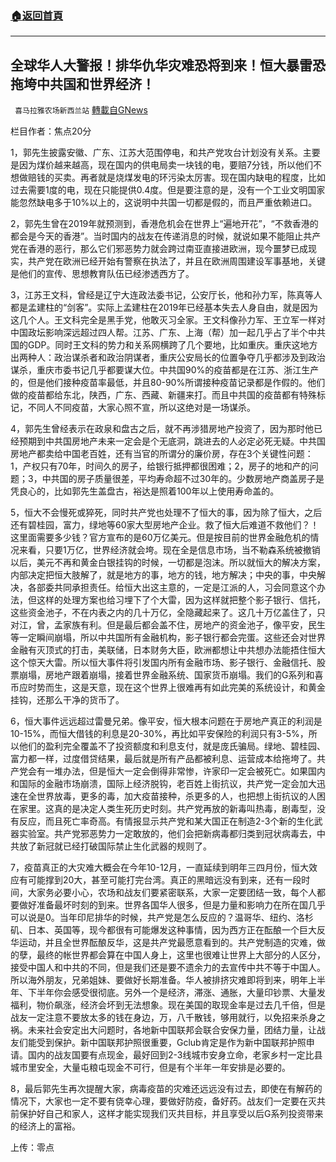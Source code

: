###  [:house:返回首頁](https://github.com/ourhimalayas/txt)
---


## 全球华人大警报！排华仇华灾难恐将到来！恒大暴雷恐拖垮中共国和世界经济！
` 喜马拉雅农场新西兰站` [轉載自GNews](https://gnews.org/zh-hans/1556011/)

栏目作者：焦点20分

1，郭先生披露安徽、⼴东、江苏⼤范围停电，和共产党攻台计划没有关系。主要是因为煤价越来越⾼，现在国内的供电局卖⼀块钱的电，要赔7分钱，所以他们不想做赔钱的买卖。再者就是烧煤发电的环污染太厉害。现在国内缺电的程度，比如过去需要1度的电，现在只能提供0.4度。但是要注意的是，没有一个工业文明国家能忽然缺电多于10%以上的，这说明中共国⼀切都是假的，而且严重依赖进口。

2，郭先生曾在2019年就预测到，香港危机会在世界上“遍地开花”，“不救⾹港的都会是今天的⾹港”。当时国内的战友在传递消息的时候，就说如果不能阻止共产党在香港的恶行，那么它们邪恶势力就会跨过南亚直接进欧洲，现今噩梦已成现实，共产党在欧洲已经开始有警察在执法了，并且在欧洲周围建设军事基地，关键是他们的宣传、思想教育队伍已经渗透⻄⽅了。



3，江苏王⽂科，曾经是辽宁大连政法委书记，公安厅长，他和孙⼒军，陈真等人都是孟建柱的“剑客”。实际上孟建柱在2019年已经基本失去人身⾃由，就是因为这⼏个⼈。王⽂科完全是⿊⼿党，他敢灭习全家。王⽂科像孙⼒军、王⽴军⼀样对中国政坛影响深远超过四⼈帮。江苏、⼴东、上海（帮）加⼀起几乎占了半个中共国的GDP。同时王⽂科的势力和关系网横跨了几个要地，比如重庆。重庆这地方出两种人：政治谋杀者和政治阴谋者，重庆公安局⻓的位置争夺几乎都涉及到政治谋杀，重庆市委书记几乎都要谋⼤位。中共国90%的疫苗都是在江苏、浙江⽣产的，但是他们接种疫苗率最低，并且80-90%所谓接种疫苗记录都是作假的。他们做的疫苗都给东北，陕西，⼴东、⻄藏、新疆来打。而且中共国的疫苗都有特殊标记，不同人不同疫苗，⼤家⼼照不宣，所以这绝对是⼀场谋杀。

4，郭先生曾经表示在政泉和盘古之后，就不再涉猎房地产投资了，因为那时他已经预期到中共国房地产未来一定会是个无底洞，跳进去的人必定必死无疑。中共国房地产都卖给中国⽼百姓，还有当官的所谓分的廉价房，存在3个关键性问题：1，产权只有70年，时间久的房子，给银行抵押都很困难；2，房子的地和产的问题；3，中共国的房子质量很差，平均寿命超不过30年的。少数房地产商盖房子是凭良心的，比如郭先生盖盘古，裕达是照着100年以上使用寿命盖的。

5，恒大不会慢死或猝死，同时共产党也处理不了恒大的事，因为除了恒大，之后还有碧桂园，富力，绿地等60家大型房地产企业。救了恒大后难道不救他们？！这里面需要多少钱？官方宣布的是60万亿美元。但是按目前的世界金融危机的情况来看，只要1万亿，世界经济就会垮。现在全是信息市场，当不勒森系统被撤销以后，美元不再和⻩⾦⽩银挂钩的时候，⼀切都是泡沫。所以就恒大的解决方案，内部决定把恒⼤肢解了，就是地方的事，地方的钱，地方解决；中央的事，中央解决，各部委共同承担责任。给恒大出这主意的，一定是江派的人，习会同意这个办法，但这样的处理方案也给习埋下了个大雷，因为这样就把整个影⼦银⾏、信托，这些资金池子，不在内表之内的几十万亿，全隐藏起来了。这⼏⼗万亿盖住了，只对江，曾，孟家族有利。但是最后都会盖不住，房地产的资金池子，像平安，民生等⼀定瞬间崩塌，所以中共国所有⾦融机构，影⼦银⾏都会完蛋。这些还会对世界金融有灭顶式的打击，美联储，⽇本财务大臣，欧洲都想让中共想办法能捂住恒大这个惊天大雷。所以恒⼤事件将引发国内所有⾦融市场、影⼦银⾏、⾦融信托、股票崩塌，房地产跟着崩塌，接着世界⾦融系统、国家货币崩塌。我们的G系列和喜币应时势而生，这是天意，现在这个世界上很难再有如此完美的系统设计，和黄金挂钩，还那么干净的货币了。

6，恒⼤事件远远超过雷曼兄弟。像平安，恒⼤根本问题在于房地产真正的利润是10-15%，而恒⼤借钱的利息是20-30%，再比如平安保险的利润只有3-5%，所以他们的盈利完全覆盖不了投资额度和利息⽀付，就是庞氏骗局。绿地、碧桂园、富⼒都一样，过度借贷结果，最后就是所有产品都被利息、运营成本给拖垮了。共产党会有⼀堆办法，但是恒大一定会倒得⾮常惨，许家印⼀定会被死亡。如果国内和国际的金融市场崩溃，国际上经济脱钩，老百姓上街抗议，共产党⼀定会加⼤迅速在全世界放毒，更多的毒，加大疫苗接种，杀更多的人，也把想上街抗议的人困在家里。这真的是决定⼈类⽣死历史时刻。共产党再放的新毒叫热毒，剧毒型，没有反应，⽽且死亡率奇⾼。有情报显示共产党和某⼤国正在制造2-3个新的⽣化武器实验室。共产党邪恶势力⼀定敢放的，他们会把新病毒都归类到冠状病毒去，中共放了新冠就已经打破国际禁止生化武器的规则了。

7，疫苗真正的大灾难⼤概会在今年10-12⽉，⼀直延续到明年三四⽉份，恒⼤效应有可能撑到20⼤，甚⾄可能打完台湾。真正的⿊暗远没有到来，还有⼀段时间，⼤家务必要⼩⼼，农场和战友们要紧密联系，大家一定要团结一致，每个⼈都要做好准备最坏时刻的到来。世界各国华⼈很多，但是⼒量和影响⼒在所在国⼏乎可以说是0。当年印尼排华的时候，共产党是怎么反应的？温哥华、纽约、洛杉矶、⽇本、英国等，现今都很有可能爆发这种事情，因为⻄⽅正在酝酿⼀个巨⼤反华运动，并且全世界酝酿反华，这是共产党最愿意看到的。共产党制造的灾难，做的孽，最终的帐世界都会算在中国⼈身上，这里也很难让世界上大部分的人区分，接受中国人和中共的不同，但是我们还是要不遗余力的去宣传中共不等于中国人。所以海外朋友，兄弟姐妹、要做好⻓期准备。华⼈被排挤灾难即将到来，明年上半年、下半年你会感受很彻底。另外⼀个是经济，滞涨、通胀，⼤量印钞票、⼤量发福利，物价飙涨，经济会坏到⽆法想象。现在美国的取现⾦率是过去⼏千倍，但是战友一定注意不要放太多的钱在身边，万，八千散钱，够用就行，以免招来杀身之祸。未来社会安定出⼤问题时，各地新中国联邦会联合安保⼒量，团结⼒量，让战友们能受到保护。新中国联邦护照很重要，Gclub肯定是作为新中国联邦护照申请。国内的战友国要有点现⾦，最好回到2-3线城市安身立命，⽼家乡村⼀定⽐县城市⾥安全，⼤量屯粮屯现⾦不可行，但是有个半年⼀年安排是必要的。

8，最后郭先生再次提醒大家，病毒疫苗的灾难还远远没有过去，即使在有解药的情况下，大家也一定不要有侥幸⼼理，要做好防疫，备好药。战友们一定要在灭共前保护好自己和家人，这样才能实现我们灭共目标，并且享受以后G系列投资带来的经济上的富裕。

上传：零点

